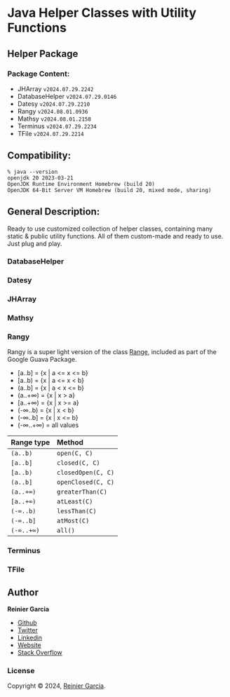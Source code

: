 # Java Helper Classes with Utility Functions

## Helper Package

### Package Content:

- JHArray `v2024.07.29.2242`
- DatabaseHelper `v2024.07.29.0146`
- Datesy `v2024.07.29.2210`
- Rangy `v2024.08.01.0936`
- Mathsy `v2024.08.01.2158`
- Terminus `v2024.07.29.2234`
- TFile `v2024.07.29.2214`

## Compatibility:

```
% java --version
openjdk 20 2023-03-21
OpenJDK Runtime Environment Homebrew (build 20)
OpenJDK 64-Bit Server VM Homebrew (build 20, mixed mode, sharing)
```

## General Description:

Ready to use customized collection of helper classes, containing many static & public utility functions. All of
them custom-made and ready to use. Just plug and play.

### DatabaseHelper

### Datesy

### JHArray

### Mathsy

### Rangy

Rangy is a super light version of the class [Range](https://github.com/google/guava/wiki/RangesExplained), included as
part of the Google Guava Package.

- [a..b] = {x | a <= x <= b}
- [a..b) = {x | a <= x < b}
- (a..b] = {x | a < x <= b}
- (a..+∞) = {x | x > a}
- [a..+∞) = {x | x >= a}
- (-∞..b) = {x | x < b}
- (-∞..b] = {x | x <= b}
- (-∞..+∞) = all values

| Range type | Method             |
|:-----------|:-------------------|
| `(a..b)`   | `open(C, C)`       |
| `[a..b]`   | `closed(C, C)`     |
| `[a..b)`   | `closedOpen(C, C)` |
| `(a..b]`   | `openClosed(C, C)` |
| `(a..+∞)`  | `greaterThan(C)`   |
| `[a..+∞)`  | `atLeast(C)`       |
| `(-∞..b)`  | `lessThan(C)`      |
| `(-∞..b]`  | `atMost(C)`        |
| `(-∞..+∞)` | `all()`            |

### Terminus

### TFile

## Author

**Reinier Garcia**

* [Github](https://github.com/reymillenium)
* [Twitter](https://twitter.com/ReinierGarciaR)
* [Linkedin](https://www.linkedin.com/in/reiniergarcia/)
* [Website](https://www.reiniergarcia.dev/)
* [Stack Overflow](https://stackoverflow.com/users/9616949/reinier-garcia)

### License

Copyright © 2024, [Reinier Garcia](https://github.com/reymillenium).


